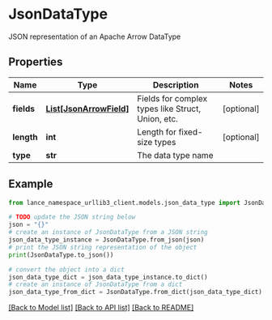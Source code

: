 # JsonDataType

JSON representation of an Apache Arrow DataType

## Properties

Name | Type | Description | Notes
------------ | ------------- | ------------- | -------------
**fields** | [**List[JsonArrowField]**](JsonArrowField.md) | Fields for complex types like Struct, Union, etc. | [optional] 
**length** | **int** | Length for fixed-size types | [optional] 
**type** | **str** | The data type name | 

## Example

```python
from lance_namespace_urllib3_client.models.json_data_type import JsonDataType

# TODO update the JSON string below
json = "{}"
# create an instance of JsonDataType from a JSON string
json_data_type_instance = JsonDataType.from_json(json)
# print the JSON string representation of the object
print(JsonDataType.to_json())

# convert the object into a dict
json_data_type_dict = json_data_type_instance.to_dict()
# create an instance of JsonDataType from a dict
json_data_type_from_dict = JsonDataType.from_dict(json_data_type_dict)
```
[[Back to Model list]](../README.md#documentation-for-models) [[Back to API list]](../README.md#documentation-for-api-endpoints) [[Back to README]](../README.md)


